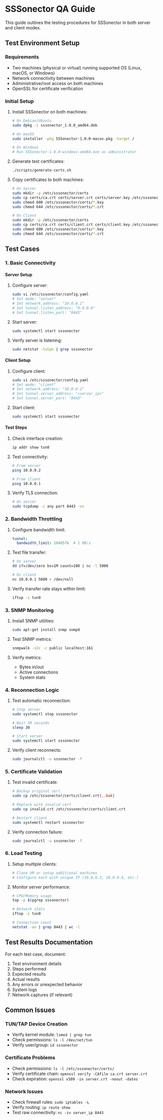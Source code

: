 # SSSonector QA Guide

This guide outlines the testing procedures for SSSonector in both server and client modes.

## Test Environment Setup

### Requirements
- Two machines (physical or virtual) running supported OS (Linux, macOS, or Windows)
- Network connectivity between machines
- Administrative/root access on both machines
- OpenSSL for certificate verification

### Initial Setup

1. Install SSSonector on both machines:
   ```bash
   # On Debian/Ubuntu
   sudo dpkg -i sssonector_1.0.0_amd64.deb
   
   # On macOS
   sudo installer -pkg SSSonector-1.0.0-macos.pkg -target /
   
   # On Windows
   # Run SSSonector-1.0.0-windows-amd64.exe as administrator
   ```

2. Generate test certificates:
   ```bash
   ./scripts/generate-certs.sh
   ```

3. Copy certificates to both machines:
   ```bash
   # On Server
   sudo mkdir -p /etc/sssonector/certs
   sudo cp certs/ca.crt certs/server.crt certs/server.key /etc/sssonector/certs/
   sudo chmod 600 /etc/sssonector/certs/*.key
   sudo chmod 644 /etc/sssonector/certs/*.crt

   # On Client
   sudo mkdir -p /etc/sssonector/certs
   sudo cp certs/ca.crt certs/client.crt certs/client.key /etc/sssonector/certs/
   sudo chmod 600 /etc/sssonector/certs/*.key
   sudo chmod 644 /etc/sssonector/certs/*.crt
   ```

## Test Cases

### 1. Basic Connectivity

#### Server Setup
1. Configure server:
   ```bash
   sudo vi /etc/sssonector/config.yaml
   # Set mode: "server"
   # Set network.address: "10.0.0.1"
   # Set tunnel.listen_address: "0.0.0.0"
   # Set tunnel.listen_port: "8443"
   ```

2. Start server:
   ```bash
   sudo systemctl start sssonector
   ```

3. Verify server is listening:
   ```bash
   sudo netstat -tulpn | grep sssonector
   ```

#### Client Setup
1. Configure client:
   ```bash
   sudo vi /etc/sssonector/config.yaml
   # Set mode: "client"
   # Set network.address: "10.0.0.2"
   # Set tunnel.server_address: "<server_ip>"
   # Set tunnel.server_port: "8443"
   ```

2. Start client:
   ```bash
   sudo systemctl start sssonector
   ```

#### Test Steps
1. Check interface creation:
   ```bash
   ip addr show tun0
   ```

2. Test connectivity:
   ```bash
   # From server
   ping 10.0.0.2

   # From client
   ping 10.0.0.1
   ```

3. Verify TLS connection:
   ```bash
   # On server
   sudo tcpdump -i any port 8443 -vv
   ```

### 2. Bandwidth Throttling

1. Configure bandwidth limit:
   ```yaml
   tunnel:
     bandwidth_limit: 1048576  # 1 MB/s
   ```

2. Test file transfer:
   ```bash
   # On server
   dd if=/dev/zero bs=1M count=100 | nc -l 5000

   # On client
   nc 10.0.0.1 5000 > /dev/null
   ```

3. Verify transfer rate stays within limit:
   ```bash
   iftop -i tun0
   ```

### 3. SNMP Monitoring

1. Install SNMP utilities:
   ```bash
   sudo apt-get install snmp snmpd
   ```

2. Test SNMP metrics:
   ```bash
   snmpwalk -v2c -c public localhost:161
   ```

3. Verify metrics:
   - Bytes in/out
   - Active connections
   - System stats

### 4. Reconnection Logic

1. Test automatic reconnection:
   ```bash
   # Stop server
   sudo systemctl stop sssonector

   # Wait 30 seconds
   sleep 30

   # Start server
   sudo systemctl start sssonector
   ```

2. Verify client reconnects:
   ```bash
   sudo journalctl -u sssonector -f
   ```

### 5. Certificate Validation

1. Test invalid certificate:
   ```bash
   # Backup original cert
   sudo cp /etc/sssonector/certs/client.crt{,.bak}

   # Replace with invalid cert
   sudo cp invalid.crt /etc/sssonector/certs/client.crt

   # Restart client
   sudo systemctl restart sssonector
   ```

2. Verify connection failure:
   ```bash
   sudo journalctl -u sssonector -f
   ```

### 6. Load Testing

1. Setup multiple clients:
   ```bash
   # Clone VM or setup additional machines
   # Configure each with unique IP (10.0.0.3, 10.0.0.4, etc.)
   ```

2. Monitor server performance:
   ```bash
   # CPU/Memory usage
   top -p $(pgrep sssonector)

   # Network stats
   iftop -i tun0

   # Connection count
   netstat -an | grep 8443 | wc -l
   ```

## Test Results Documentation

For each test case, document:
1. Test environment details
2. Steps performed
3. Expected results
4. Actual results
5. Any errors or unexpected behavior
6. System logs
7. Network captures (if relevant)

## Common Issues

### TUN/TAP Device Creation
- Verify kernel module: `lsmod | grep tun`
- Check permissions: `ls -l /dev/net/tun`
- Verify user/group: `id sssonector`

### Certificate Problems
- Check permissions: `ls -l /etc/sssonector/certs/`
- Verify certificate chain: `openssl verify -CAfile ca.crt server.crt`
- Check expiration: `openssl x509 -in server.crt -noout -dates`

### Network Issues
- Check firewall rules: `sudo iptables -L`
- Verify routing: `ip route show`
- Test raw connectivity: `nc -zv server_ip 8443`
